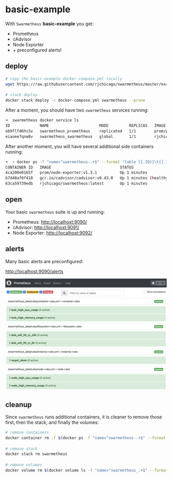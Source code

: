 # basic-example

With `Swarmetheus` **basic-example** you get:

* Prometheus
* cAdvisor
* Node Exporter
* \+ preconfigured alerts!

## deploy

``` sh
# copy the basic-example docker-compose.yml locally
wget https://raw.githubusercontent.com/rjchicago/swarmetheus/master/examples/basic-example/docker-compose.yml

# stack deploy
docker stack deploy -c docker-compose.yml swarmetheus --prune
```

After a moment, you should have two `swarmetheus` services running:

``` sh
➜  swarmetheus docker service ls
ID             NAME                      MODE         REPLICAS   IMAGE                          PORTS
ob9flfd6hs3v   swarmetheus_prometheus    replicated   1/1        prom/prometheus:latest         *:9090->9090/tcp
eiaoee7qnw8v   swarmetheus_swarmetheus   global       1/1        rjchicago/swarmetheus:latest
```

After another moment, you will have several additional side containers running:

``` sh
➜  ~ docker ps -f "name=^swarmetheus-.+$" --format "table {{.ID}}\t{{.Image}}\t{{.Status}}\t{{.Ports}}\t{{.Names}}"
CONTAINER ID   IMAGE                              STATUS                   PORTS                    NAMES
4ca200e0165f   prom/node-exporter:v1.3.1          Up 1 minutes             0.0.0.0:9092->9100/tcp   swarmetheus-node-exporter
b7d48af0f418   gcr.io/cadvisor/cadvisor:v0.43.0   Up 1 minutes (healthy)   0.0.0.0:9091->8080/tcp   swarmetheus-cadvisor
63ca59739edb   rjchicago/swarmetheus:latest       Up 1 minutes                                      swarmetheus-health
```

## open

Your basic `swarmetheus` suite is up and running:

* Prometheus: <http://localhost:9090/>
* cAdvisor: <http://localhost:9091/>
* Node Exporter: <http://localhost:9092/>

## alerts

Many basic alerts are preconfigured:

<http://localhost:9090/alerts>

![swarmetheus-alerts](../../assets/swarmetheus-alerts.png)

## cleanup

Since `swarmetheus` runs additional containers, it is cleaner to remove those first, then the stack, and finally the volumes:

``` sh
# remove containers
docker container rm -f $(docker ps -f "name=^swarmetheus-.+$" --format "{{.ID}}")

# remove stack
docker stack rm swarmetheus

# remove volumes
docker volume rm $(docker volume ls -f "name=^swarmetheus_.+$" --format "{{.Name}}")
```
